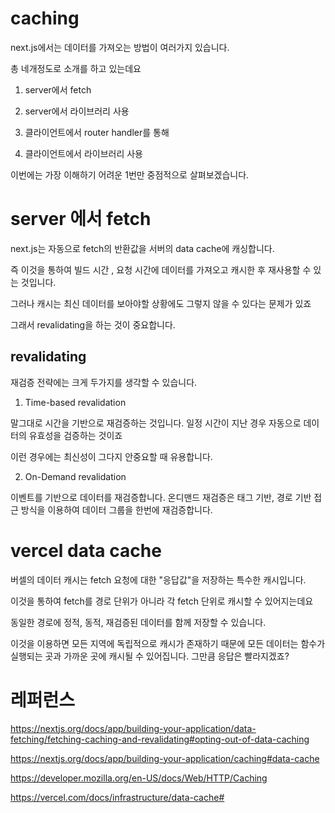 # caching

next.js에서는 데이터를 가져오는 방법이 여러가지 있습니다.

총 네개정도로 소개를 하고 있는데요

1. server에서 fetch

2. server에서 라이브러리 사용

3. 클라이언트에서 router handler를 통해

4. 클라이언트에서 라이브러리 사용

이번에는 가장 이해하기 어려운 1번만 중점적으로 살펴보겠습니다.

# server 에서 fetch

next.js는 자동으로 fetch의 반환값을 서버의 data cache에 캐싱합니다.

즉 이것을 통하여 빌드 시간 , 요청 시간에 데이터를 가져오고 캐시한 후 재사용할 수 있는 것입니다.

그러나 캐시는 최신 데이터를 보아야할 상황에도 그렇지 않을 수 있다는 문제가 있죠

그래서 revalidating을 하는 것이 중요합니다.

## revalidating

재검증 전략에는 크게 두가지를 생각할 수 있습니다.

1. Time-based revalidation

말그대로 시간을 기반으로 재검증하는 것입니다. 일정 시간이 지난 경우 자동으로 데이터의 유효성을 검증하는 것이죠

이런 경우에는 최신성이 그다지 안중요할 때 유용합니다.

2. On-Demand revalidation

이벤트를 기반으로 데이터를 재검증합니다. 온디맨드 재검증은 태그 기반, 경로 기반 접근 방식을 이용하여 데이터 그룹을 한번에 재검증합니다.


# vercel data cache

버셀의 데이터 캐시는 fetch 요청에 대한 "응답값"을 저장하는 특수한 캐시입니다.

이것을 통하여 fetch를 경로 단위가 아니라 각 fetch 단위로 캐시할 수 있어지는데요

동일한 경로에 정적, 동적, 재검증된 데이터를 함께 저장할 수 있습니다.

이것을 이용하면 모든 지역에 독립적으로 캐시가 존재하기 때문에 모든 데이터는 함수가 실행되는 곳과 가까운 곳에 캐시될 수 있어집니다. 그만큼 응답은 빨라지겠죠?




# 레퍼런스

https://nextjs.org/docs/app/building-your-application/data-fetching/fetching-caching-and-revalidating#opting-out-of-data-caching

https://nextjs.org/docs/app/building-your-application/caching#data-cache

https://developer.mozilla.org/en-US/docs/Web/HTTP/Caching

https://vercel.com/docs/infrastructure/data-cache#
